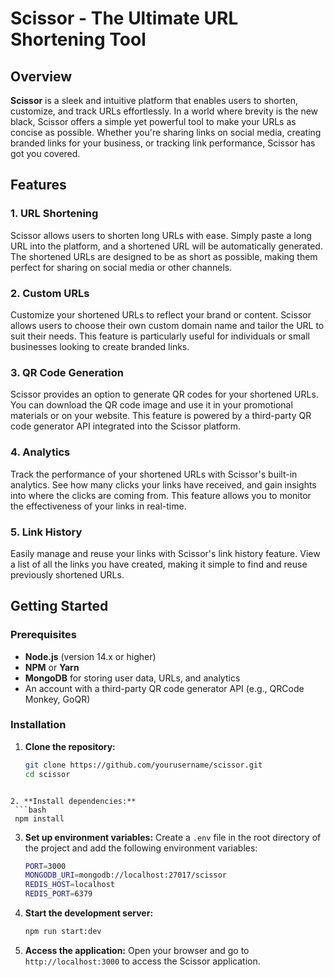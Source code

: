 # Scissor - The Ultimate URL Shortening Tool

## Overview

**Scissor** is a sleek and intuitive platform that enables users to shorten, customize, and track URLs effortlessly. In a world where brevity is the new black, Scissor offers a simple yet powerful tool to make your URLs as concise as possible. Whether you're sharing links on social media, creating branded links for your business, or tracking link performance, Scissor has got you covered.

## Features

### 1. URL Shortening

Scissor allows users to shorten long URLs with ease. Simply paste a long URL into the platform, and a shortened URL will be automatically generated. The shortened URLs are designed to be as short as possible, making them perfect for sharing on social media or other channels.

### 2. Custom URLs

Customize your shortened URLs to reflect your brand or content. Scissor allows users to choose their own custom domain name and tailor the URL to suit their needs. This feature is particularly useful for individuals or small businesses looking to create branded links.

### 3. QR Code Generation

Scissor provides an option to generate QR codes for your shortened URLs. You can download the QR code image and use it in your promotional materials or on your website. This feature is powered by a third-party QR code generator API integrated into the Scissor platform.

### 4. Analytics

Track the performance of your shortened URLs with Scissor's built-in analytics. See how many clicks your links have received, and gain insights into where the clicks are coming from. This feature allows you to monitor the effectiveness of your links in real-time.

### 5. Link History

Easily manage and reuse your links with Scissor's link history feature. View a list of all the links you have created, making it simple to find and reuse previously shortened URLs.

## Getting Started

### Prerequisites

- **Node.js** (version 14.x or higher)
- **NPM** or **Yarn**
- **MongoDB** for storing user data, URLs, and analytics
- An account with a third-party QR code generator API (e.g., QRCode Monkey, GoQR)

### Installation

1. **Clone the repository:**
   ```bash
   git clone https://github.com/yourusername/scissor.git
   cd scissor
   ```

````

2. **Install dependencies:**
 ```bash
 npm install
````

3. **Set up environment variables:**
   Create a `.env` file in the root directory of the project and add the following environment variables:

   ```bash
   PORT=3000
   MONGODB_URI=mongodb://localhost:27017/scissor
   REDIS_HOST=localhost
   REDIS_PORT=6379
   ```

4. **Start the development server:**

   ```bash
   npm run start:dev
   ```

5. **Access the application:**
   Open your browser and go to `http://localhost:3000` to access the Scissor application.
